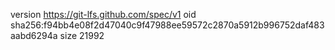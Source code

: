 version https://git-lfs.github.com/spec/v1
oid sha256:f94bb4e08f2d47040c9f47988ee59572c2870a5912b996752daf483aabd6294a
size 21992

